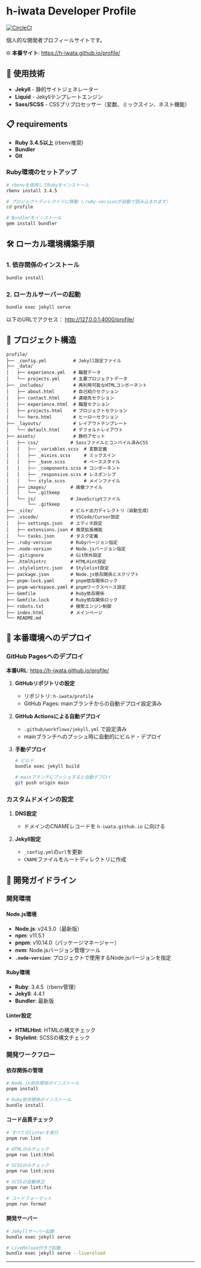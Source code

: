 # h-iwata Developer Profile

[![CircleCI](https://dl.circleci.com/status-badge/img/gh/h-iwata/profile/tree/main.svg?style=svg)](https://dl.circleci.com/status-badge/redirect/gh/h-iwata/profile/tree/main)

個人的な開発者プロフィールサイトです。

🌐 **本番サイト**: https://h-iwata.github.io/profile/

## 🚀 使用技術

- **Jekyll** - 静的サイトジェネレーター
- **Liquid** - Jekyllテンプレートエンジン
- **Sass/SCSS** - CSSプリプロセッサー（変数、ミックスイン、ネスト機能）

## 📋 requirements

- **Ruby 3.4.5以上** (rbenv推奨)
- **Bundler**
- **Git**

### Ruby環境のセットアップ

```bash
# rbenvを使用してRubyをインストール
rbenv install 3.4.5

# プロジェクトディレクトリに移動（.ruby-versionが自動で読み込まれます）
cd profile

# Bundlerをインストール
gem install bundler
```

## 🛠️ ローカル環境構築手順

### 1. 依存関係のインストール

```bash
bundle install
```

### 2. ローカルサーバーの起動

```bash
bundle exec jekyll serve
```

以下のURLでアクセス： http://127.0.0.1:4000/profile/

## 📁 プロジェクト構造

```
profile/
├── _config.yml          # Jekyll設定ファイル
├── _data/
│   ├── experience.yml   # 職歴データ
│   └── projects.yml     # 主要プロジェクトデータ
├── _includes/           # 再利用可能なHTMLコンポーネント
│   ├── about.html       # 自己紹介セクション
│   ├── contact.html     # 連絡先セクション
│   ├── experience.html  # 職歴セクション
│   ├── projects.html    # プロジェクトセクション
│   └── hero.html        # ヒーローセクション
├── _layouts/            # レイアウトテンプレート
│   └── default.html     # デフォルトレイアウト
├── assets/              # 静的アセット
│   ├── css/            # Sassファイルとコンパイル済みCSS
│   │   ├── _variables.scss  # 変数定義
│   │   ├── _mixins.scss     # ミックスイン
│   │   ├── _base.scss       # ベーススタイル
│   │   ├── _components.scss # コンポーネント
│   │   ├── _responsive.scss # レスポンシブ
│   │   └── style.scss       # メインファイル
│   ├── images/         # 画像ファイル
│   │   └── .gitkeep    
│   └── js/             # JavaScriptファイル
│       └── .gitkeep    
├── _site/              # ビルド出力ディレクトリ（自動生成）
├── .vscode/            # VSCode/Cursor設定
│   ├── settings.json   # エディタ設定
│   ├── extensions.json # 推奨拡張機能
│   └── tasks.json      # タスク定義
├── .ruby-version       # Rubyバージョン指定
├── .node-version       # Node.jsバージョン指定
├── .gitignore          # Git除外設定
├── .htmlhintrc         # HTMLHint設定
├── .stylelintrc.json   # Stylelint設定
├── package.json        # Node.js依存関係とスクリプト
├── pnpm-lock.yaml      # pnpm依存関係ロック
├── pnpm-workspace.yaml # pnpmワークスペース設定
├── Gemfile             # Ruby依存関係
├── Gemfile.lock        # Ruby依存関係ロック
├── robots.txt          # 検索エンジン制御
├── index.html          # メインページ
└── README.md           
```

## 🚀 本番環境へのデプロイ

### GitHub Pagesへのデプロイ

**本番URL**: https://h-iwata.github.io/profile/

1. **GitHubリポジトリの設定**
   - リポジトリ: `h-iwata/profile`
   - GitHub Pages: mainブランチからの自動デプロイ設定済み

2. **GitHub Actionsによる自動デプロイ**
   - `.github/workflows/jekyll.yml` で設定済み
   - mainブランチへのプッシュ時に自動的にビルド・デプロイ

3. **手動デプロイ**
   ```bash
   # ビルド
   bundle exec jekyll build
   
   # mainブランチにプッシュすると自動デプロイ
   git push origin main
   ```

### カスタムドメインの設定

1. **DNS設定**
   - ドメインのCNAMEレコードを `h-iwata.github.io` に向ける

2. **Jekyll設定**
   - `_config.yml`の`url`を更新
   - `CNAME`ファイルをルートディレクトリに作成

## 📝 開発ガイドライン

### 開発環境

#### **Node.js環境**
- **Node.js**: v24.5.0（最新版）
- **npm**: v11.5.1
- **pnpm**: v10.14.0（パッケージマネージャー）
- **nvm**: Node.jsバージョン管理ツール
- **`.node-version`**: プロジェクトで使用するNode.jsバージョンを指定

#### **Ruby環境**
- **Ruby**: 3.4.5（rbenv管理）
- **Jekyll**: 4.4.1
- **Bundler**: 最新版

#### **Linter設定**
- **HTMLHint**: HTMLの構文チェック
- **Stylelint**: SCSSの構文チェック

### 開発ワークフロー

#### **依存関係の管理**
```bash
# Node.js依存関係のインストール
pnpm install

# Ruby依存関係のインストール
bundle install
```

#### **コード品質チェック**
```bash
# すべてのlinterを実行
pnpm run lint

# HTMLのみチェック
pnpm run lint:html

# SCSSのみチェック
pnpm run lint:scss

# SCSSの自動修正
pnpm run lint:fix

# コードフォーマット
pnpm run format
```

#### **開発サーバー**
```bash
# Jekyllサーバー起動
bundle exec jekyll serve

# LiveReload付きで起動
bundle exec jekyll serve --livereload
```
---
